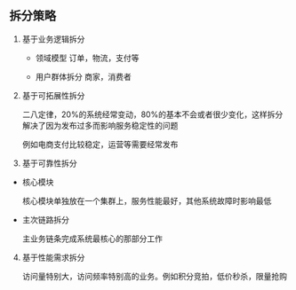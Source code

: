 ## 拆分策略

1. 基于业务逻辑拆分

    * 领域模型
        订单，物流，支付等
    
    * 用户群体拆分
        商家，消费者
    
2. 基于可拓展性拆分

   二八定律，20%的系统经常变动，80%的基本不会或者很少变化，这样拆分解决了因为发布过多而影响服务稳定性的问题

   例如电商支付比较稳定，运营等需要经常发布

3. 基于可靠性拆分

* 核心模块

  核心模块单独放在一个集群上，服务性能最好，其他系统故障时影响最低

* 主次链路拆分

  主业务链条完成系统最核心的那部分工作


4. 基于性能需求拆分

   访问量特别大，访问频率特别高的业务。例如积分竞拍，低价秒杀，限量抢购

